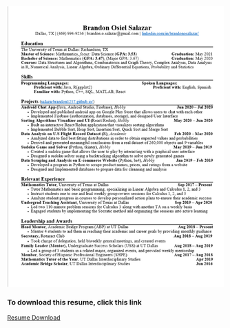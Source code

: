 

<img src="images/Screenshot (60).png"/>

### To download this resume, click this link

[Resume Download](https://github.com/salazarbrandon1257/salazarbrandon1257.github.io/blob/master/images/Brandon%20Osiel%20Salazar%20Resume.docx?raw=true)

